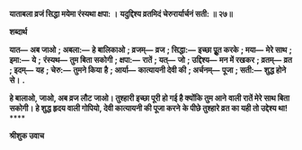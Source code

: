 **याताबला व्रजं सिद्धा मयेमा रंस्यथा क्षपा: ।** **यदुद्दिश्य व्रतमिदं चेरुरार्यार्चनं सती: ॥ २७॥** 

**शब्दार्थ** 

**यात—** **अब जाओ** **; अबला:—** **हे बालिकाओ** **; व्रजम्—** **व्रज** **; सिद्धा:—** **इच्छा पूॢत करके** **; मया—** **मेरे साथ** **; इमा:—** **ये** **;** **रंस्यथ—** **तुम बिता सकोगी** **; क्षपा:—** **रातें** **; यत्—** **जो** **; उद्दिश्य—** **मन में रखकर** **; व्रतम्—** **व्रत** **; इदम्—** **यह** **; चेरु:—** **तुमने किया** **है** **; आर्या—** **कात्यायनी देवी की** **; अर्चनम्—** **पूजा** **; सती:—** **शुद्ध होने से।** **.** 

**हे बालाओ, जाओ, अब व्रज लौट जाओ। तुश्हारी इच्छा पूरी हो गई है क्योंकि तुम आने** **वाली रातें मेरे साथ बिता सकोगी। हे शुद्ध हृदय वाली गोपियो, देवी कात्यायनी की पूजा करने** **के पीछे तुश्हारे व्रत का यही तो उद्देश्य था!** **** 

**श्रीशुक उवाच** 